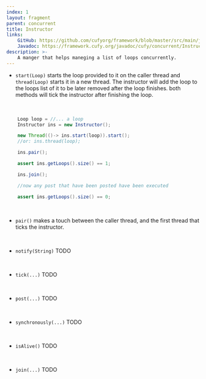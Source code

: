 ```yaml
---
index: 1
layout: fragment
parent: concurrent
title: Instructor
links:
    GitHub: https://github.com/cufyorg/framework/blob/master/src/main/java/cufy/concurrent/Instructor.java
    Javadoc: https://framework.cufy.org/javadoc/cufy/concurrent/Instructor.html
description: >-
    A manger that helps maneging a list of loops concurrently.
---
```


- `start(Loop)` starts the loop provided to it on the caller thread and `thread(Loop)` starts
it in a new thread. The instructor will add the loop to the loops list of it to be later 
removed after the loop finishes. both methods will tick the instructor
after finishing the loop.  
<br><br>
```java 
    Loop loop = //... a loop
    Instructor ins = new Instructor();

    new Thread(()-> ins.start(loop)).start();
    //or: ins.thread(loop);

    ins.pair();

    assert ins.getLoops().size() == 1;

    ins.join();

    //now any post that have been posted have been executed

    assert ins.getLoops().size() == 0;
```
<br>

- `pair()` makes a touch between the caller thread, and the first thread that ticks the instructor.
<br><br>
```java 
```

- `notify(String)` TODO
<br>

- `tick(...)` TODO
<br>

- `post(...)` TODO
<br>

- `synchronously(...)` TODO
<br>

- `isAlive()` TODO
<br>

- `join(...)` TODO